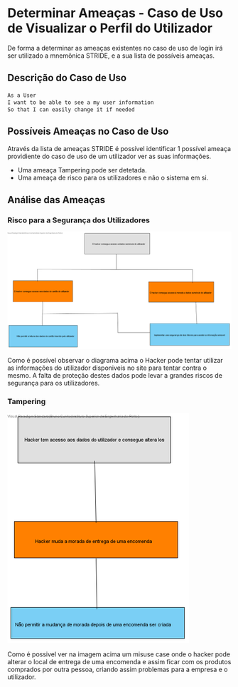 # Determinar Ameaças - Caso de Uso de Visualizar o Perfil do Utilizador

De forma a determinar as ameaças existentes no caso de uso de login irá ser utilizado a mnemônica STRIDE, e a sua lista de possíveis ameaças.

## Descrição do Caso de Uso

```
As a User
I want to be able to see a my user information
So that I can easily change it if needed
```

## Possíveis Ameaças no Caso de Uso

Através da lista de ameaças STRIDE é possível identificar 1 possível ameaça providiente do caso de uso de um utilizador ver as suas informações.

- Uma ameaça Tampering pode ser detetada.
- Uma ameaça de risco para os utilizadores e não o sistema em si.

## Análise das Ameaças

### Risco para a Segurança dos Utilizadores

![UserInfo-UseCase-ThreatTree.png](UserInfo-UseCase-ThreatTree.png)

Como é possível observar o diagrama acima o Hacker pode tentar utilizar as informações do utilizador disponiveis no site para tentar contra o mesmo.
A falta de proteção destes dados pode levar a grandes riscos de segurança para os utilizadores.

### Tampering

![OrderHijack-ThreatModel.png](OrderHijack-ThreatModel.png)

Como é possivel ver na imagem acima um misuse case onde o hacker pode alterar o local de entrega de uma encomenda e assim ficar com os produtos comprados por outra pessoa, criando assim problemas para a empresa e o utilizador.

